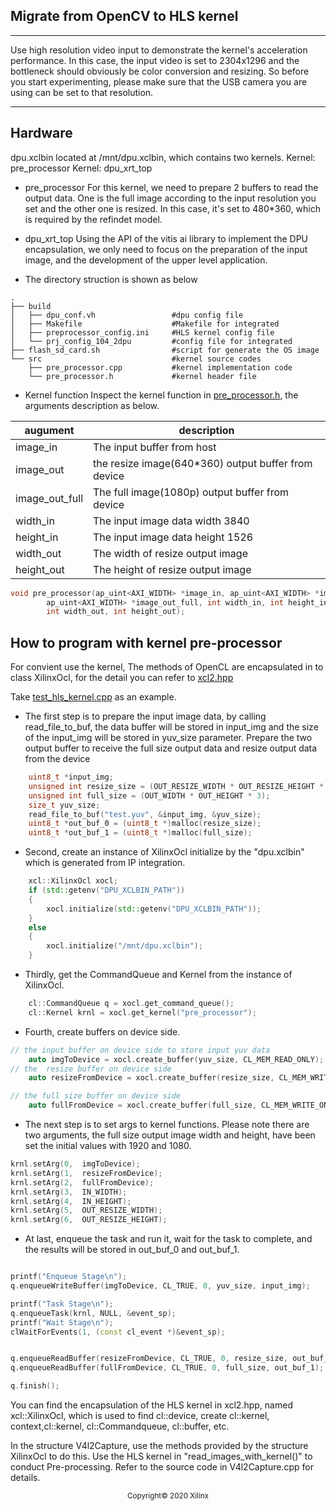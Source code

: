 ## Migrate from OpenCV to HLS kernel
---
Use high resolution video input to demonstrate the kernel's acceleration performance. In this case, the input video is set to 2304x1296 and the bottleneck should obviously be color conversion and resizing. So before you start experimenting, please make sure that the USB camera you are using can be set to that resolution.

---
## Hardware

dpu.xclbin located at /mnt/dpu.xclbin, which contains two kernels.
Kernel: pre_processor
Kernel: dpu_xrt_top

- pre_processor
For this kernel, we need to prepare 2 buffers to read the output data. One is the full image according to the input resolution you set and the other one is resized. In this case, it's set to 480*360, which is required by the refindet model.
- dpu_xrt_top
Using the API of the vitis ai library to implement the DPU encapsulation, we only need to focus on the preparation of the input image, and the development of the upper level application.

- The directory struction is shown as below
```
.
├── build
│   ├── dpu_conf.vh                 #dpu config file
│   ├── Makefile                    #Makefile for integrated
│   ├── preprocessor_config.ini     #HLS kernel config file
│   └── prj_config_104_2dpu         #config file for integrated
├── flash_sd_card.sh                #script for generate the OS image
└── src                             #kernel source codes
    ├── pre_processor.cpp           #kernel implementation code
    └── pre_processor.h             #kernel header file

```

- Kernel function
Inspect the kernel function in [pre_processor.h](../kernel/src/pre_processor.h), the arguments description as below.


augument|description
---|---|
image_in|           The input buffer from host 
image_out|          the resize image(640*360) output buffer from device 
image_out_full|     The full image(1080p) output buffer from device
width_in|           The input image data width 3840
height_in|          The input image data height 1526
width_out|          The width of resize output image
height_out|         The height of resize output image


```c++
void pre_processor(ap_uint<AXI_WIDTH> *image_in, ap_uint<AXI_WIDTH> *image_out,
		ap_uint<AXI_WIDTH> *image_out_full, int width_in, int height_in,
		int width_out, int height_out);
```

## How to program with kernel pre-processor
For convient use the kernel, The methods of OpenCL are encapsulated in to class XilinxOcl, for the detail you can refer to [xcl2.hpp](../my_V4l2s/include/xcl2.hpp)

Take [test_hls_kernel.cpp](../my_V4l2s/test/test_hls_kernel.cpp) as an example.
- The first step is to prepare the input image data, by calling read_file_to_buf, the data buffer will be stored in input_img and the size of the input_img will be stored in yuv_size parameter. Prepare the two output buffer to receive the full size output data and resize output data from the device
```c++
    uint8_t *input_img;
    unsigned int resize_size = (OUT_RESIZE_WIDTH * OUT_RESIZE_HEIGHT * 3);
    unsigned int full_size = (OUT_WIDTH * OUT_HEIGHT * 3);
    size_t yuv_size;
    read_file_to_buf("test.yuv", &input_img, &yuv_size);
    uint8_t *out_buf_0 = (uint8_t *)malloc(resize_size);
    uint8_t *out_buf_1 = (uint8_t *)malloc(full_size);
```

- Second, create an instance of XilinxOcl initialize by the "dpu.xclbin" which is generated from IP integration. 

```c++
    xcl::XilinxOcl xocl;
    if (std::getenv("DPU_XCLBIN_PATH"))
    {
        xocl.initialize(std::getenv("DPU_XCLBIN_PATH"));
    }
    else
    {
        xocl.initialize("/mnt/dpu.xclbin");
    }
```
- Thirdly, get the CommandQueue and Kernel from the instance of XilinxOcl.

```c++
    cl::CommandQueue q = xocl.get_command_queue();
    cl::Kernel krnl = xocl.get_kernel("pre_processor");

```
- Fourth, create buffers on device side. 
```c++
// the input buffer on device side to store input yuv data
    auto imgToDevice = xocl.create_buffer(yuv_size, CL_MEM_READ_ONLY);
// the  resize buffer on device side
    auto resizeFromDevice = xocl.create_buffer(resize_size, CL_MEM_WRITE_ONLY);

// the full size buffer on device side
    auto fullFromDevice = xocl.create_buffer(full_size, CL_MEM_WRITE_ONLY);
```

- The next step is to set args to kernel functions. Please note there are two arguments, the full size output image width and height, have been set the initial values with 1920 and 1080. 
```c++
krnl.setArg(0,  imgToDevice);
krnl.setArg(1,  resizeFromDevice);
krnl.setArg(2,  fullFromDevice);
krnl.setArg(3,  IN_WIDTH);
krnl.setArg(4,  IN_HEIGHT);
krnl.setArg(5,  OUT_RESIZE_WIDTH);
krnl.setArg(6,  OUT_RESIZE_HEIGHT);

```
- At last, enqueue the task and run it, wait for the task to complete, and the results will be stored in out_buf_0 and out_buf_1.
```c++

printf("Enqueue Stage\n");
q.enqueueWriteBuffer(imgToDevice, CL_TRUE, 0, yuv_size, input_img);

printf("Task Stage\n");
q.enqueueTask(krnl, NULL, &event_sp);
printf("Wait Stage\n");
clWaitForEvents(1, (const cl_event *)&event_sp);


q.enqueueReadBuffer(resizeFromDevice, CL_TRUE, 0, resize_size, out_buf_0);
q.enqueueReadBuffer(fullFromDevice, CL_TRUE, 0, full_size, out_buf_1);

q.finish();
```

You can find the encapsulation of the HLS kernel in xcl2.hpp, named xcl::XilinxOcl, which is used to find cl::device, create cl::kernel, context,cl::kernel, cl::Commandqueue, cl::buffer, etc.

In the structure V4l2Capture, use the methods provided by the structure XilinxOcl to do this. Use the HLS kernel in "read_images_with_kernel()" to conduct Pre-processing. Refer to the source code in V4l2Capture.cpp for details.



<p align="center"><sup>Copyright&copy; 2020 Xilinx</sup></p>
